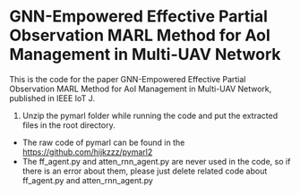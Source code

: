 # GNN-Empowered Effective Partial Observation MARL Method for AoI Management in Multi-UAV Network
This is the code for the paper GNN-Empowered Effective Partial Observation MARL Method for AoI Management in Multi-UAV Network, published in IEEE IoT J. 

1. Unzip the pymarl folder while running the code and put the extracted files in the root directory.
* The raw code of pymarl can be found in the https://github.com/hijkzzz/pymarl2
* The ff_agent.py and atten_rnn_agent.py are never used in the code, so if there is an error about them, please just delete related code about ff_agent.py and atten_rnn_agent.py
